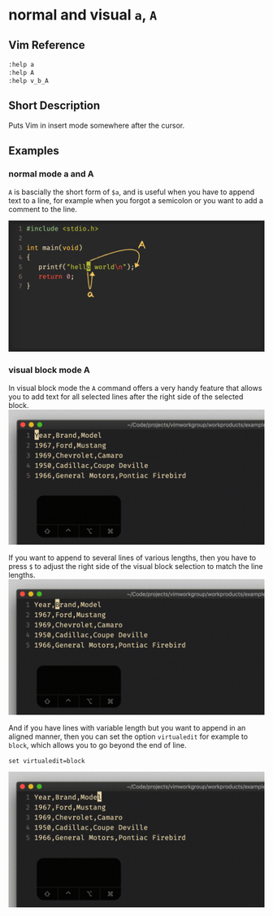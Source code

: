 # normal and visual `a`, `A`

## Vim Reference

    :help a
    :help A
    :help v_b_A

## Short Description
Puts Vim in insert mode somewhere after the cursor.

## Examples

### normal mode a and A

`A` is bascially the short form of `$a`, and is useful when you have to append text to a line, for example when you forgot a
semicolon or you want to add a comment to the line.

![normal mode a and A](img/nv_aA_1.png)

### visual block mode A

In visual block mode the `A` command offers a very handy feature that allows you to add text for all selected lines
after the right side of the selected block.
![normal mode a and A](img/nv_aA_2.gif)

If you want to append to several lines of various lengths, then you have to press `$` to adjust the
right side of the visual block selection to match the line lengths.
![normal mode a and A](img/nv_aA_3.gif)

And if you have lines with variable length but you want to append in an aligned manner, then you can set the option
`virtualedit` for example to `block`, which allows you to go beyond the end of line.

    set virtualedit=block

![normal mode a and A](img/nv_aA_4.gif)

